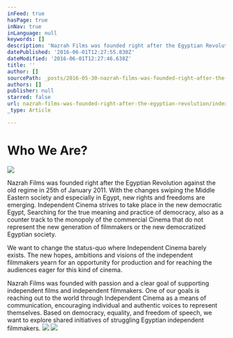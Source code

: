 ```yaml
---
inFeed: true
hasPage: true
inNav: true
inLanguage: null
keywords: []
description: 'Nazrah Films was founded right after the Egyptian Revolution against the old regime in 25th of January 2011. With the changes swiping the Middle Eastern society and especially in Egypt, new rights and freedoms are emerging. Independent Cinema strives to take place in the new democratic Egypt, Searching for the true meaning and practice of democracy, also as a counter track to the monopoly of the commercial Cinema that do not represent the new generation of filmmakers or the new democratized Egyptian society. '
datePublished: '2016-06-01T12:27:55.830Z'
dateModified: '2016-06-01T12:27:46.638Z'
title: ''
author: []
sourcePath: _posts/2016-05-30-nazrah-films-was-founded-right-after-the-egyptian-revolution.md
authors: []
publisher: null
starred: false
url: nazrah-films-was-founded-right-after-the-egyptian-revolution/index.html
_type: Article

---
```

# Who We Are?
![](https://the-grid-user-content.s3-us-west-2.amazonaws.com/93b7f8f5-14b6-4dd7-98e2-587a70d3c299.jpg)

Nazrah Films was founded right after the Egyptian Revolution against the old regime in 25th of January 2011\. With the changes swiping the Middle Eastern society and especially in Egypt, new rights and freedoms are emerging. Independent Cinema strives to take place in the new democratic Egypt, Searching for the true meaning and practice of democracy, also as a counter track to the monopoly of the commercial Cinema that do not represent the new generation of filmmakers or the new democratized Egyptian society. 

We want to change the status-quo where Independent Cinema barely exists. The new hopes, ambitions and visions of the independent filmmakers yearn for an opportunity for production and for reaching the audiences eager for this kind of cinema. 

Nazrah Films was founded with passion and a clear goal of supporting independent films and independent filmmakers. One of our goals is reaching out to the world through Independent Cinema as a means of communication, encouraging individual and authentic voices to represent themselves. Based on democracy, equality, and freedom of speech, we want to explore shared initiatives of struggling Egyptian independent filmmakers.
![](https://the-grid-user-content.s3-us-west-2.amazonaws.com/5aeac12e-ab84-49fc-8038-18440e25aa98.jpg)
![](https://the-grid-user-content.s3-us-west-2.amazonaws.com/6afd94f8-34e1-4b67-aa07-b017e12fa15c.jpg)